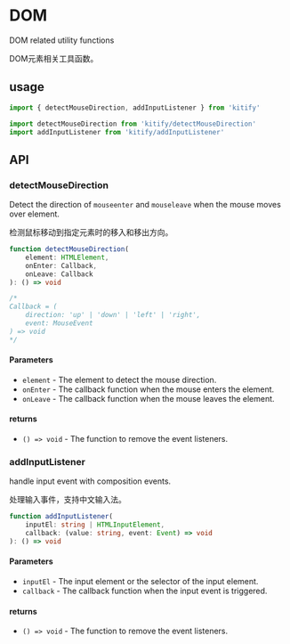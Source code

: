 # DOM

DOM related utility functions

DOM元素相关工具函数。

## usage

```ts
import { detectMouseDirection, addInputListener } from 'kitify'

import detectMouseDirection from 'kitify/detectMouseDirection'
import addInputListener from 'kitify/addInputListener'
```

## API

### detectMouseDirection

Detect the direction of `mouseenter` and `mouseleave` when the mouse moves over element.

检测鼠标移动到指定元素时的移入和移出方向。

```ts
function detectMouseDirection(
	element: HTMLElement,
	onEnter: Callback,
	onLeave: Callback
): () => void

/*
Callback = (
	direction: 'up' | 'down' | 'left' | 'right',
	event: MouseEvent
) => void
*/
```

#### Parameters

- `element` - The element to detect the mouse direction.
- `onEnter` - The callback function when the mouse enters the element.
- `onLeave` - The callback function when the mouse leaves the element.

#### returns

- `() => void` - The function to remove the event listeners.

### addInputListener

handle input event with composition events.

处理输入事件，支持中文输入法。

```ts
function addInputListener(
	inputEl: string | HTMLInputElement,
	callback: (value: string, event: Event) => void
): () => void
```

#### Parameters

- `inputEl` - The input element or the selector of the input element.
- `callback` - The callback function when the input event is triggered.

#### returns

- `() => void` - The function to remove the event listeners.
